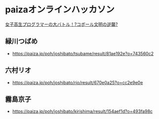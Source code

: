 # paizaオンラインハッカソン

[女子高生プログラマーの大バトル！?コボール文明の逆襲?](https://paiza.jp/poh/joshibato)

## 緑川つばめ

+ https://paiza.jp/poh/joshibato/tsubame/result/81ae192e?o=743560c2

## 六村リオ

+ https://paiza.jp/poh/joshibato/rio/result/670e0a25?o=cc2e9e0e

## 霧島京子

+ https://paiza.jp/poh/joshibato/kirishima/result/154aef1d?o=493fa98c
